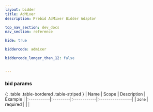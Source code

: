 ```yaml
---
layout: bidder
title: AdMixer
description: Prebid AdMixer Bidder Adaptor

top_nav_section: dev_docs
nav_section: reference

hide: true

biddercode: admixer

biddercode_longer_than_12: false


---
```


### bid params

{: .table .table-bordered .table-striped }
| Name | Scope | Description | Example |
|:-----------|:---------|:------------|:-----------------|
| `zone` | required | | |
